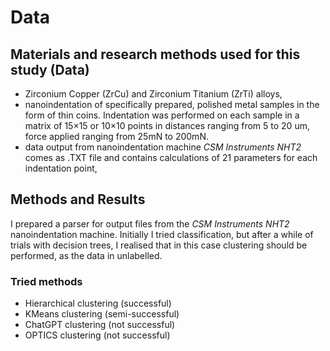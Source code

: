 # Data

## Materials and research methods used for this study (Data)

- Zirconium Copper (ZrCu) and Zirconium Titanium (ZrTi) alloys,
- nanoindentation of specifically prepared, polished metal samples in the form
  of thin coins. Indentation was performed on each sample in a matrix of 15×15
  or 10×10 points in distances ranging from 5 to 20 um, force applied ranging
  from 25mN to 200mN.
- data output from nanoindentation machine *CSM Instruments NHT2* comes as .TXT
  file and contains calculations of 21 parameters for each indentation point,

## Methods and Results

I prepared a parser for output files from the *CSM Instruments NHT2*
nanoindentation machine. Initially I tried classification, but after a while of
trials with decision trees, I realised that in this case clustering should be
performed, as the data in unlabelled.

### Tried methods

- Hierarchical clustering (successful)
- KMeans clustering (semi-successful)
- ChatGPT clustering (not successful)
- OPTICS clustering (not successful)
